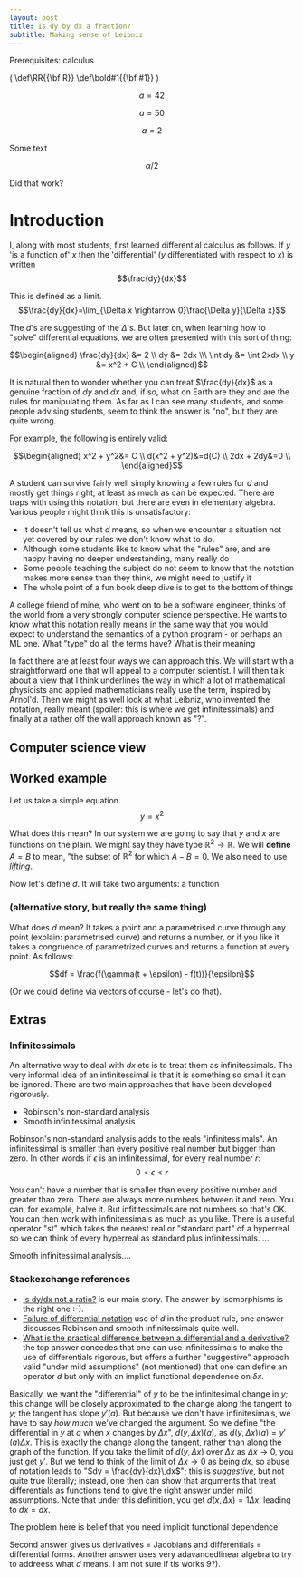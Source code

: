 ```yaml
---
layout: post
title: Is dy by dx a fraction?
subtitle: Making sense of Leibniz
---
```


Prerequisites: calculus

\(
   \def\RR{{\bf R}}
   \def\bold#1{{\bf #1}}
\)

$$a=42$$

$$
a = 50
$$

$$
\newcommand{\foofoo}{FOO}
a=2
$$

Some text

$$\newcommand{\a}{\alpha} \a{}/2 $$

Did that work?

# Introduction
I, along with most students, first learned differential calculus as follows. If $y$ 'is a function of' $x$ then the 'differential' ($y$ differentiated with respect to $x$) is written $$\frac{dy}{dx}$$

This is defined as a limit. $$\frac{dy}{dx}=\lim_{\Delta x \rightarrow 0}\frac{\Delta y}{\Delta x}$$

The $d$'s are suggesting of the $\Delta$'s. But later on, when learning how to "solve" differential equations, we are often presented with this sort of thing:

$$\begin{aligned}
\frac{dy}{dx} &= 2 \\
dy &= 2dx \\\
\int dy &= \int 2xdx \\
y &= x^2 + C \\
\end{aligned}$$

It is natural then to wonder whether you can treat $\frac{dy}{dx}$ as a genuine fraction of $dy$ and $dx$ and, if so, what on Earth are they and are the rules for manipulating them. As far as I can see many students, and some people advising students, seem to think the answer is "no", but they are quite wrong. 

For example, the following is entirely valid:

$$\begin{aligned}
x^2 + y^2&= C \\
d(x^2 + y^2)&=d(C) \\
2dx + 2dy&=0 \\
\end{aligned}$$

A student can survive fairly well simply knowing a few rules for $d$ and mostly get things right, at least as much as can be expected. There are traps with using this notation, but there are even in elementary algebra. Various people might think this is unsatisfactory:

* It doesn't tell us what $d$ means, so when we encounter a situation not yet covered by our rules we don't know what to do.
* Although some students like to know what the "rules" are, and are happy having no deeper understanding, many really do
* Some people teaching the subject do not seem to know that the notation makes more sense than they think, we might need to justify it
* The whole point of a fun book deep dive is to get to the bottom of things

A college friend of mine, who went on to be a software engineer, thinks of the world from a very strongly computer science perspective. He wants to know what this notation really means in the same way that you would expect to understand the semantics of a python program - or perhaps an ML one. What "type" do all the terms have? What is their meaning

In fact there are at least four ways we can approach this. We will start with a straightforward one that will appeal to a computer scientist. I will then talk about a view that I think underlines the way in which a lot of mathematical physicists and applied mathematicians really use the term, inspired by Arnol'd. Then we might as well look at what Leibniz, who invented the notation, really meant (spoiler: this is where we get infinitessimals) and finally at a rather off the wall approach known as "?".

## Computer science view


## Worked example
Let us take a simple equation. $$y = x^2$$

What does this mean? In our system we are going to say that $y$ and $x$ are functions on the plain. We might say they have type $\mathbb{R}^2 \rightarrow \mathbb{R}$. We will **define** $A=B$ to mean, "the subset of $\mathbb{R}^2$ for which $A - B = 0$. We also need to use *lifting*.

Now let's define $d$. It will take two arguments: a function 

### (alternative story, but really the same thing)
What does $d$ mean? It takes a point and a parametrised curve through any point (explain: parametrised curve) and returns a number, or if you like it takes a congruence of parametrized curves and returns a function at every point. As follows: 

$$df = \frac{f(\gamma(t + \epsilon) - f(t))}{\epsilon}$$

(Or we could define via vectors of course - let's do that).

## Extras 
### Infinitessimals 
An alternative way to deal with $dx$ etc is to treat them as infinitessimals. The very informal idea of an infinitessimal is that it is something so small it can be ignored. There are two main approaches that have been developed rigorously.

* Robinson's non-standard analysis
* Smooth infinitessimal analysis

Robinson's non-standard analysis adds to the reals "infinitessimals". An infinitessimal is smaller than every positive real number but bigger than zero. In other words if $\epsilon$ is an infinitessimal, for every real number $r$: $$0 < \epsilon < r$$ 

You can't have a number that is smaller than every positive number and greater than zero. There are always more numbers between it and zero. You can, for example, halve it. But infititessimals are not numbers so that's OK. You can then work with infinitessimals as much as you like. There is a useful operator "st" which takes the nearest real or "standard part" of a hyperreal so we can think of every hyperreal as standard plus infinitessimals. ...

Smooth infinitessimal analysis....

### Stackexchange references
* [Is dy/dx not a ratio?](https://math.stackexchange.com/questions/21199/is-frac-textrmdy-textrmdx-not-a-ratio/21209#21209) is our main story. The answer by isomorphisms is the right one :-).
* [Failure of differential notation](https://github.com/francisdavey/physics/edit/main/posts/2024-04-06-leibniz.md) use of $d$ in the product rule, one answer discusses Robinson and smooth infinitessimals quite well.
* [What is the practical difference between a differential and a derivative?](https://math.stackexchange.com/questions/23902/what-is-the-practical-difference-between-a-differential-and-a-derivative) the top answer concedes that one can use infinitessimals to make the use of differentials rigorous, but offers a further "suggestive" approach valid "under mild assumptions" (not mentioned) that one can define an operator $d$ but only with an implict functional dependence on $\delta x$.

Basically, we want the "differential" of $y$ to be the infinitesimal change in $y$; this change will be closely approximated to the change along the tangent to $y$; the tangent has slope $y'(a)$. But because we don't have infinitesimals, we have to say *how much* we've changed the argument. So we define "the differential in $y$ at $a$ when $x$ changes by $\Delta x$", $d(y,\Delta x)(a)$, as $d(y,\Delta x)(a) = y'(a)\Delta x$. This is exactly the change along the tangent, rather than along the graph of the function.  If you take the limit of $d(y,\Delta x)$ over $\Delta x$ as $\Delta x\to 0$, you just get $y'$. But we tend to think of the limit of $\Delta x\to 0$ as being $dx$, so abuse of notation leads to "$dy = \frac{dy}{dx}\,dx$"; this is *suggestive*, but not quite true literally; instead, one then can show that arguments that treat differentials as functions tend to give the right answer under mild assumptions. Note that under this definition, you get $d(x,\Delta x) = 1\Delta x$, leading to $dx = dx$.

The problem here is belief that you need implicit functional dependence.

Second answer gives us derivatives = Jacobians and differentials = differential forms. Another answer uses very adavancedlinear algebra to try to addreess what $d$ means. I am not sure if tis works 9?).

<!---
https://arxiv.org/abs/1801.09553 Extending the Algebraic Manipulability of Differentials
https://arxiv.org/abs/2210.07958 Total and Partial Differentials as Algebraically Manipulable Entities
https://arxiv.org/abs/1811.03459 Simplifying and Refactoring Introductory Calculus


-->
